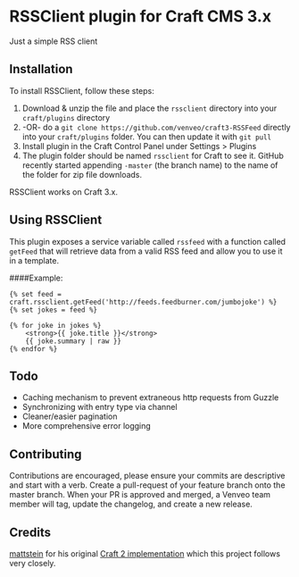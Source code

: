 # RSSClient plugin for Craft CMS 3.x

Just a simple RSS client

## Installation

To install RSSClient, follow these steps:

1. Download & unzip the file and place the `rssclient` directory into your `craft/plugins` directory
2.  -OR- do a `git clone https://github.com/venveo/craft3-RSSFeed` directly into your `craft/plugins` folder.  You can then update it with `git pull`
3. Install plugin in the Craft Control Panel under Settings > Plugins
4. The plugin folder should be named `rssclient` for Craft to see it.  GitHub recently started appending `-master` (the branch name) to the name of the folder for zip file downloads.

RSSClient works on Craft 3.x.

## Using RSSClient
This plugin exposes a service variable called `rssfeed` with a function called `getFeed` that will retrieve data from a valid RSS feed and allow you to use it in a template.

####Example:
```
{% set feed = craft.rssclient.getFeed('http://feeds.feedburner.com/jumbojoke') %}
{% set jokes = feed %}

{% for joke in jokes %}
    <strong>{{ joke.title }}</strong>
    {{ joke.summary | raw }}
{% endfor %}
```

## Todo
- Caching mechanism to prevent extraneous http requests from Guzzle
- Synchronizing with entry type via channel
- Cleaner/easier pagination
- More comprehensive error logging

## Contributing
Contributions are encouraged, please ensure your commits are descriptive and start with a verb. Create a pull-request of your feature branch onto the master branch. When your PR is approved and merged, a Venveo team member will tag, update the changelog, and create a new release.

## Credits
[mattstein](https://github.com/mattstein) for his original [Craft 2 implementation](https://github.com/workingconcept/craft-feeder) which this project follows very closely.
